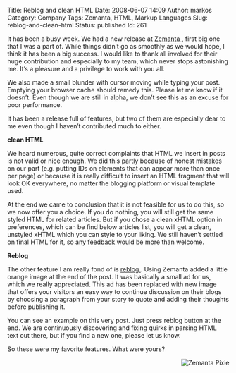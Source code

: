 Title: Reblog and clean HTML
Date: 2008-06-07 14:09
Author: markos
Category: Company
Tags: Zemanta, HTML, Markup Languages
Slug: reblog-and-clean-html
Status: published
Id: 261

<div>
 <p>
  It has been a busy week. We had a new release at
  <a class="zem_slink" href="http://www.zemanta.com/" rel="homepage" title="Zemanta ltd.">
   Zemanta
  </a>
  , first big one that I was a part of. While things didn’t go as smoothly as we would hope, I think it has been a big success. I would like to thank all involved for their huge contribution and especially to my team, which never stops astonishing me. It’s a pleasure and a privilege to work with you all.
 </p>
 <p>
  We also made a small blunder with cursor moving while typing your post. Emptying your browser cache should remedy this. Please let me know if it doesn’t. Even though we are still in alpha, we don’t see this as an excuse for poor performance.
 </p>
 <p>
  It has been a release full of features, but two of them are especially dear to me even though I haven’t contributed much to either.
 </p>
 <p>
  <strong>
   clean HTML
  </strong>
 </p>
 <p>
  We heard numerous, quite correct complaints that HTML we insert in posts is not valid or nice enough. We did this partly because of honest mistakes on our part (e.g. putting IDs on elements that can appear more than once per page) or because it is really difficult to insert an HTML fragment that will look OK everywhere, no matter the blogging platform or visual template used.
 </p>
 <p>
  At the end we came to conclusion that it is not feasible for us to do this, so we now offer you a choice. If you do nothing, you will still get the same styled HTML for related articles. But if you chose a clean xHTML option in preferences, which can be find below articles list, you will get a clean, unstyled xHTML which you can style to your liking. We still haven’t settled on final HTML for it, so any
  <a href="http://getsatisfaction.com/zemanta" title="Zemanta support forum">
   feedback
  </a>
  would be more than welcome.
 </p>
 <p>
  <strong>
   Reblog
  </strong>
 </p>
 <p>
  The other feature I am really fond of is
  <a href="http://www.zemanta.com/reblog/" title="Reblog's homepage">
   reblog
  </a>
  . Using Zemanta added a little orange image at the end of the post. It was basically a small ad for us, which we really appreciated. This ad has been replaced with new image that offers your visitors an easy way to continue discussion on their blogs by choosing a paragraph from your story to quote and adding their thoughts before publishing it.
 </p>
 <p>
  You can see an example on this very post. Just press reblog button at the end. We are continuously discovering and fixing quirks in parsing HTML text out there, but if you find a new one, please let us know.
 </p>
 <p>
  So these were my favorite features. What were yours?
 </p>
 <div class="zemanta-pixie" style="margin-top: 10px; height: 15px;">
  <a class="zemanta-pixie-a" href="http://reblog.zemanta.com/zemified/06dcfd9a-19cd-488c-a265-57084a83da54/" title="Zemified by Zemanta">
   <img alt="Zemanta Pixie" class="zemanta-pixie-img" src="http://img.zemanta.com/reblog_a.png?x-id=06dcfd9a-19cd-488c-a265-57084a83da54" style="border: medium none; float: right;"/>
  </a>
 </div>
</div>
